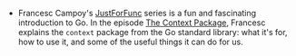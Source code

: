 - Francesc Campoy's [JustForFunc](https://www.youtube.com/channel/UC_BzFbxG2za3bp5NRRRXJSw) series is a fun and fascinating introduction to Go. In the episode [The Context Package](https://www.youtube.com/watch?v=LSzR0VEraWw), Francesc explains the `context` package from the Go standard library: what it's for, how to use it, and some of the useful things it can do for us.
